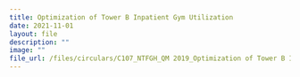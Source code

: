 ```yaml
---
title: Optimization of Tower B Inpatient Gym Utilization
date: 2021-11-01
layout: file
description: ""
image: ""
file_url: /files/circulars/C107_NTFGH_QM 2019_Optimization of Tower B Inpatient Gym Utilization.pdf
---
```

